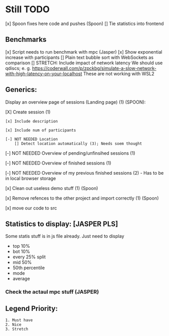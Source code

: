 # Still TODO

[x] Spoon fixes here code and pushes (Spoon)
[] Tie statistics into frontend
## Benchmarks
[x] Script needs to run benchmark with mpc (Jasper)
[x] Show exponential increase with participants
[] Plain text bubble sort with WebSockets as comparison
[] STRETCH: Include impact of network latency
    We should use qdiscs; e. g. https://coderwall.com/p/zpckbg/simulate-a-slow-network-with-high-latency-on-your-localhost
    These are not working with WSL2

## Generics:
Display an overview page of sessions (Landing page) (1) (SPOON):

[X] Create session (1)

    [x] Include description

    [x] Include num of participants

    [-] NOT NEEDED Location
        [] Detect location automatically (3); Needs soem thought

[-] NOT NEEDED Overview of pending/unfinsihed sessions (1)

[-] NOT NEEDED Overview of finished sessions (1)

[-] NOT NEEDED Overview of my previous finished sessions (2)
    - Has to be in local browser storage


[x] Clean out useless demo stuff (1) (Spoon)

[x] Remove refences to the other project and import correctly (1) (Spoon)

[x] move our code to src

## Statistics to display: [JASPER PLS]
Some statis stuff is in js file already. Just need to display
- top 10%
- bot 10%
- every 25% split
- mid 50%
- 50th percentile
- mode
- average

### Check the actaul mpc stuff (JASPER)



## Legend Priority:
    1. Must have
    2. Nice
    3. Stretch
